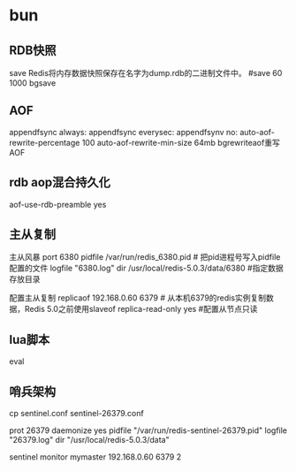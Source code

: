 # bun

## RDB快照
save Redis将内存数据快照保存在名字为dump.rdb的二进制文件中。 #save 60 1000
bgsave 
## AOF
appendfsync always: appendfsync everysec: appendfsynv no:
auto-aof-rewrite-percentage 100 auto-aof-rewrite-min-size 64mb bgrewriteaof重写AOF
## rdb aop混合持久化
aof-use-rdb-preamble yes

## 主从复制
主从风暴
port 6380
pidfile /var/run/redis_6380.pid # 把pid进程号写入pidfile配置的文件
logfile "6380.log"
dir /usr/local/redis-5.0.3/data/6380 #指定数据存放目录

配置主从复制
replicaof 192.168.0.60 6379 # 从本机6379的redis实例复制数据，Redis 5.0之前使用slaveof
replica-read-only yes #配置从节点只读

## lua脚本
eval

## 哨兵架构

cp sentinel.conf sentinel-26379.conf

prot 26379
daemonize yes
pidfile "/var/run/redis-sentinel-26379.pid"
logfile "26379.log"
dir "/usr/local/redis-5.0.3/data"

sentinel monitor mymaster 192.168.0.60 6379 2
